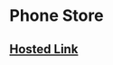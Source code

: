 # Phone Store

## [Hosted Link](https://sushilk2000.github.io/JavaScript-Assignments/Weekly%204%20-%20Phone%20Hunting%20API/)
